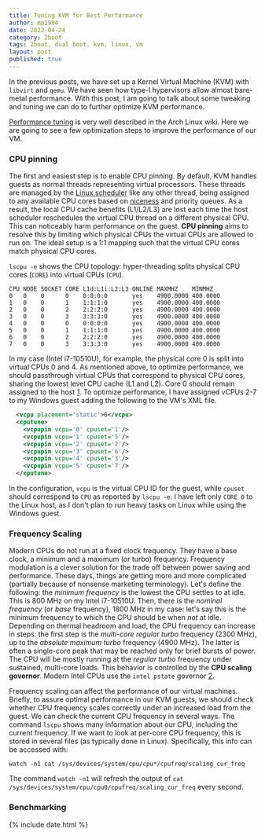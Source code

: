 ```yaml
---
title: Tuning KVM for Best Performance 
author: mp1994
date: 2022-04-24
category: 2boot
tags: 2boot, dual boot, kvm, linux, vm
layout: post
published: true
---
```


In the previous posts, we have set up a Kernel Virtual Machine (KVM) with `libvirt` and `qemu`. We have seen how type-I hypervisors allow almost bare-metal performance. With this post, I am going to talk about some tweaking and tuning we can do to further optimize KVM performance.

[Performance tuning](https://wiki.archlinux.org/title/PCI_passthrough_via_OVMF#Performance_tuning
) is very well described in the Arch Linux wiki. Here we are going to see a few optimization steps to improve the performance of our VM.

### CPU pinning

The first and easiest step is to enable CPU pinning. By default, KVM handles guests as normal threads representing virtual processors. These threads are managed by the [Linux scheduler](https://docs.kernel.org/scheduler/index.html) like any other thread, being assigned to any available CPU cores based on [niceness](https://man7.org/linux/man-pages/man2/nice.2.html) and priority queues. As a result, the local CPU cache benefits (L1/L2/L3) are lost each time the host scheduler reschedules the virtual CPU thread on a different physical CPU. This can noticeably harm performance on the guest. **CPU pinning** aims to resolve this by limiting which physical CPUs the virtual CPUs are allowed to run on. The ideal setup is a 1:1 mapping such that the virtual CPU cores match physical CPU cores.

`lscpu -e` shows the CPU topology: hyper-threading splits physical CPU cores (`CORE`) into virtual CPUs (`CPU`).

```
CPU NODE SOCKET CORE L1d:L1i:L2:L3 ONLINE MAXMHZ    MINMHZ
0   0    0      0    0:0:0:0       yes    4900.0000 400.0000
1   0    0      1    1:1:1:0       yes    4900.0000 400.0000
2   0    0      2    2:2:2:0       yes    4900.0000 400.0000
3   0    0      3    3:3:3:0       yes    4900.0000 400.0000
4   0    0      0    0:0:0:0       yes    4900.0000 400.0000
5   0    0      1    1:1:1:0       yes    4900.0000 400.0000
6   0    0      2    2:2:2:0       yes    4900.0000 400.0000
7   0    0      3    3:3:3:0       yes    4900.0000 400.0000
```

In my case (Intel i7-10510U), for example, the physical core 0 is split into virtual CPUs 0 and 4. As mentioned above, to optimize performance, we should passthrough virtual CPUs that correspond to physical CPU cores, sharing the lowest level CPU cache (L1 and L2). Core 0 should remain assigned to the host [1]. To optimize performance, I have assigned vCPUs 2-7 to my Windows guest adding the following to the VM's XML file. 
``` xml
  <vcpu placement='static'>6</vcpu>
  <cputune>
    <vcpupin vcpu='0' cpuset='1'/>
    <vcpupin vcpu='1' cpuset='5'/>
    <vcpupin vcpu='2' cpuset='2'/>
    <vcpupin vcpu='3' cpuset='6'/>
    <vcpupin vcpu='4' cpuset='3'/>
    <vcpupin vcpu='5' cpuset='7'/>
  </cputune>
```

In the configuration, `vcpu` is the virtual CPU ID for the guest, while `cpuset` should correspond to `CPU` as reported by `lscpu -e`. I have left only `CORE 0` to the Linux host, as I don't plan to run heavy tasks on Linux while using the Windows guest.

### Frequency Scaling

Modern CPUs do not run at a fixed clock frequency. They have a base clock, a minimum and a maximum (or turbo) frequency. Frequency modulation is a clever solution for the trade off between power saving and performance. These days, things are getting more and more complicated (partially because of nonsense marketing terminology). Let's define the following: the *minimum frequency* is the lowest the CPU settles to at idle. This is 800 MHz on my Intel i7-10510U. Then, there is the *nominal frequency* (or *base* frequency), 1800 MHz in my case: let's say this is the minimum frequency to which the CPU should be when *not* at idle. Depending on thermal headroom and load, the CPU frequency can increase in steps: the first step is the *multi-core regular turbo* frequency (2300 MHz), up to the *absolute maximum turbo* frequency (4900 MHz). The latter is often a single-core peak that may be reached only for brief bursts of power. The CPU will be mostly running at the *regular turbo* frequency under sustained, multi-core loads. This behavior is controlled by the **CPU scaling governor**. 
Modern Intel CPUs use the `intel pstate` governor [2]. 

Frequency scaling can affect the performance of our virtual machines. Briefly, to assure optimal performance in our KVM guests, we should check whether CPU frequency scales correctly under an increased load from the guest. We can check the current CPU frequency in several ways. The command `lscpu` shows many information about our CPU, including the current frequency. If we want to look at per-core CPU frequency, this is stored in several files (as typically done in Linux). Specifically, this info can be accessed with: 

```
watch -n1 cat /sys/devices/system/cpu/cpu*/cpufreq/scaling_cur_freq
```

The command `watch -n1` will refresh the output of `cat /sys/devices/system/cpu/cpu0/cpufreq/scaling_cur_freq` every second.

### Benchmarking

<!-- --- comments
CPU max clock 2400 MHz on Linux with `powersave` governor (nominal: 1800 MHz, "regular" turbo 2300 MHz, max turbo 4900 MHz)
CPU freq ramps up to >4000 MHz **on idle** with `performance`, and then drops down to 3000 MHz under 100% load (scikit-learn model training) > WTF ??
Geekbench5 on linux: 733 2875
              Win10: 483 1851 (66% single core)
---

https://unix.stackexchange.com/questions/64297/host-cpu-does-not-scale-frequency-when-kvm-guest-needs-it
https://forums.unraid.net/topic/44961-fps-drops-stuttering-and-other-things-that-make-me-sad/#comment-443617
https://www.intel.com/content/www/us/en/developer/articles/guide/kvm-tuning-guide-on-xeon-based-systems.html
https://www.kernel.org/doc/html/latest/admin-guide/pm/intel_pstate.html -->

<!-- https://wiki.archlinux.org/title/PCI_passthrough_via_OVMF#Setting_up_IOMMU
Enable IOMMU ?

Enable IOMMU with GRUB: https://devopstales.github.io/linux/proxmox-pci-passthrough/
Set GRUB_CMDLINE_LINUX_DEFAULT="quiet splash intel_iommu=on iommu=pt" in /etc/default/grub
then `sudo update-grub && reboot`

# USB passthrough
works out-of-the-box with virt-manager / virt-viewer

udev rules:
SUBSYSTEM=="usb", ATTRS{idVendor}=="0c45", ATTRS{idProduct}=="6723", MODE="0666", TAG+="uaccess"
reboot

test libusb script (link repo github) -->

[1]: https://wiki.archlinux.org/title/PCI_passthrough_via_OVMF#Performance_tuning
[2]: https://www.kernel.org/doc/html/v4.12/admin-guide/pm/intel_pstate.html

{% include date.html %}